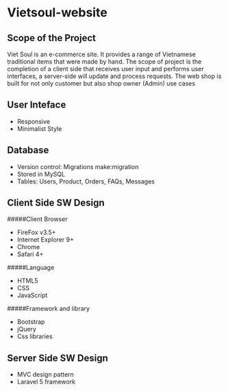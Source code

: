 # Vietsoul-website
## Scope of the Project 
Viet Soul is an e-commerce site. It provides a range of Vietnamese traditional items that were made by hand.
The scope of project is the completion of a client side that receives user input and performs user interfaces, a server-side will update and process requests. The web shop is built for not only customer but also shop owner (Admin) use cases

## User Inteface
* Responsive
* Minimalist Style

## Database
* Version control: Migrations make:migration
* Stored in MySQL
* Tables: Users, Product, Orders, FAQs, Messages

## Client Side SW Design

#####Client Browser
* FireFox v3.5+
* Internet Explorer 9+
* Chrome
* Safari 4+

#####Language
* HTML5
* CSS
* JavaScript

#####Framework and library
* Bootstrap
* jQuery
   	<script src="assets/js/jquery-1.11.1.min.js"></script>
	<script src="assets/bootstrap/js/bootstrap.min.js"></script>
	<script src="assets/js/jquery.parallax-1.1.3.js"></script>
	<script src="assets/js/imagesloaded.pkgd.js"></script>
	<script src="assets/js/jquery.sticky.js"></script>
	<script src="assets/js/smoothscroll.js"></script>
	<script src="assets/js/wow.min.js"></script>
  <script src="assets/js/jquery.easypiechart.js"></scripti
  <script src="assets/js/waypoints.min.js"></script>
  <script src="assets/js/jquery.cbpQTRotator.js"></script>
* Css libraries
  	<link href="assets/css/font-awesome.min.css" rel="stylesheet" media="screen">
	<link href="assets/css/simple-line-icons.css" rel="stylesheet" media="screen">
	<link href="assets/css/animate.css" rel="stylesheet">

## Server Side SW Design
* MVC design pattern 
* Laravel 5 framework 
